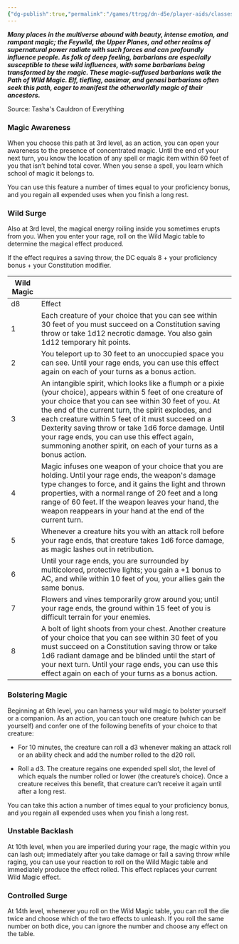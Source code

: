 ```yaml
---
{"dg-publish":true,"permalink":"/games/ttrpg/dn-d5e/player-aids/classes/class-specialisations/barbarian-path-of-wild-magic/","tags":["Sub-Class","TTRPG/DND/5e"],"noteIcon":""}
---
```



**_Many places in the multiverse abound with beauty, intense emotion, and rampant magic; the Feywild, the Upper Planes, and other realms of supernatural power radiate with such forces and can profoundly influence people. As folk of deep feeling, barbarians are especially susceptible to these wild influences, with some barbarians being transformed by the magic. These magic-suffused barbarians walk the Path of Wild Magic. Elf, tiefling, aasimar, and genasi barbarians often seek this path, eager to manifest the otherworldly magic of their ancestors._**

Source: Tasha's Cauldron of Everything

### Magic Awareness

When you choose this path at 3rd level, as an action, you can open your awareness to the presence of concentrated magic. Until the end of your next turn, you know the location of any spell or magic item within 60 feet of you that isn’t behind total cover. When you sense a spell, you learn which school of magic it belongs to.

You can use this feature a number of times equal to your proficiency bonus, and you regain all expended uses when you finish a long rest.

### Wild Surge

Also at 3rd level, the magical energy roiling inside you sometimes erupts from you. When you enter your rage, roll on the Wild Magic table to determine the magical effect produced.

If the effect requires a saving throw, the DC equals 8 + your proficiency bonus + your Constitution modifier.

|Wild Magic|   |
|---|---|
|d8|Effect|
|1|Each creature of your choice that you can see within 30 feet of you must succeed on a Constitution saving throw or take 1d12 necrotic damage. You also gain 1d12 temporary hit points.|
|2|You teleport up to 30 feet to an unoccupied space you can see. Until your rage ends, you can use this effect again on each of your turns as a bonus action.|
|3|An intangible spirit, which looks like a flumph or a pixie (your choice), appears within 5 feet of one creature of your choice that you can see within 30 feet of you. At the end of the current turn, the spirit explodes, and each creature within 5 feet of it must succeed on a Dexterity saving throw or take 1d6 force damage. Until your rage ends, you can use this effect again, summoning another spirit, on each of your turns as a bonus action.|
|4|Magic infuses one weapon of your choice that you are holding. Until your rage ends, the weapon's damage type changes to force, and it gains the light and thrown properties, with a normal range of 20 feet and a long range of 60 feet. If the weapon leaves your hand, the weapon reappears in your hand at the end of the current turn.|
|5|Whenever a creature hits you with an attack roll before your rage ends, that creature takes 1d6 force damage, as magic lashes out in retribution.|
|6|Until your rage ends, you are surrounded by multicolored, protective lights; you gain a +1 bonus to AC, and while within 10 feet of you, your allies gain the same bonus.|
|7|Flowers and vines temporarily grow around you; until your rage ends, the ground within 15 feet of you is difficult terrain for your enemies.|
|8|A bolt of light shoots from your chest. Another creature of your choice that you can see within 30 feet of you must succeed on a Constitution saving throw or take 1d6 radiant damage and be blinded until the start of your next turn. Until your rage ends, you can use this effect again on each of your turns as a bonus action.|

### Bolstering Magic

Beginning at 6th level, you can harness your wild magic to bolster yourself or a companion. As an action, you can touch one creature (which can be yourself) and confer one of the following benefits of your choice to that creature:

- For 10 minutes, the creature can roll a d3 whenever making an attack roll or an ability check and add the number rolled to the d20 roll.

- Roll a d3. The creature regains one expended spell slot, the level of which equals the number rolled or lower (the creature’s choice). Once a creature receives this benefit, that creature can’t receive it again until after a long rest.

You can take this action a number of times equal to your proficiency bonus, and you regain all expended uses when you finish a long rest.

### Unstable Backlash

At 10th level, when you are imperiled during your rage, the magic within you can lash out; immediately after you take damage or fail a saving throw while raging, you can use your reaction to roll on the Wild Magic table and immediately produce the effect rolled. This effect replaces your current Wild Magic effect.

### Controlled Surge

At 14th level, whenever you roll on the Wild Magic table, you can roll the die twice and choose which of the two effects to unleash. If you roll the same number on both dice, you can ignore the number and choose any effect on the table.
